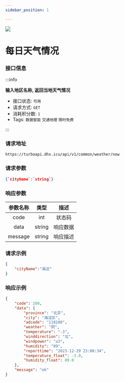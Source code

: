 ```yaml
---
sidebar_position: 1

---
```


![](http://dhx-blog.oss-cn-beijing.aliyuncs.com/dhx/weathernow.png)
#  每日天气情况

### 接口信息

:::info

**输入地区名称, 返回当地天气情况**

- 接口状态:  `可用`
- 请求方式: `GET`
- 消耗积分数: `1`
- Tags: `数据智能` `交通地理` `限时免费` 

:::
### 请求地址

```
https://turboapi.dhx.icu/api/v1/common/weather/now
```

### 请求参数

```json
{`cityName`:`string`}
```

### 响应参数

|  参数名称   |  类型  |  描述  |
| :---------: | :----: |:----:|
|    code     |  int   | 状态码  |
|    data     | string | 响应数据 |
|   message   | string | 响应描述 |

### 请求示例

```json
{
    "cityName":"海淀"
}
```

### 响应示例

```json
{
    "code": 200,
    "data": {
        "province": "北京",
        "city": "海淀区",
        "adcode": "110108",
        "weather": "阴",
        "temperature": "-3",
        "winddirection": "北",
        "windpower": "≤3",
        "humidity": "89",
        "reporttime": "2023-12-29 23:08:34",
        "temperature_float": -3.0,
        "humidity_float": 89.0
    },
    "message": "ok"
}
```
